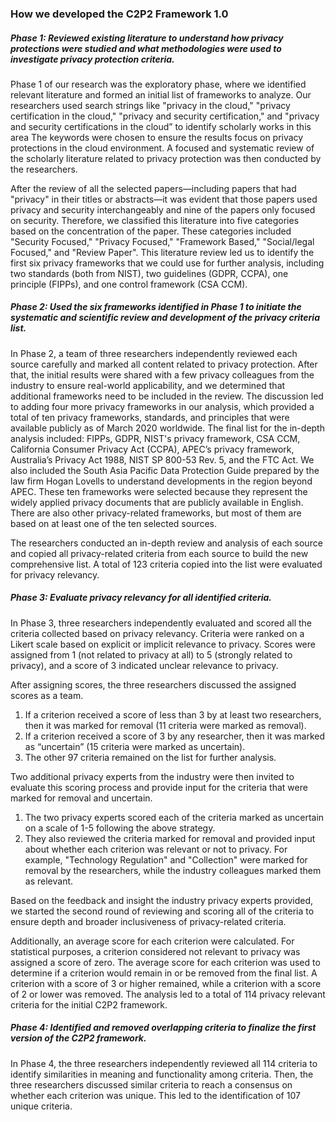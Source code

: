 ### How we developed the C2P2 Framework 1.0

##### Phase 1: Reviewed existing literature to understand how privacy protections were studied and what methodologies were used to investigate privacy protection criteria.

Phase 1 of our research was the exploratory phase, where we identified relevant literature and formed an initial list of frameworks to analyze. Our researchers used search strings like "privacy in the cloud," "privacy certification in the cloud," "privacy and security certification," and "privacy and security certifications in the cloud” to identify scholarly works in this area The keywords were chosen to ensure the results focus on privacy protections in the cloud environment. A focused and systematic review of the scholarly literature related to privacy protection was then conducted by the researchers.

After the review of all the selected papers—including papers that had "privacy" in their titles or abstracts—it was evident that those papers used privacy and security interchangeably and nine of the papers only focused on security. Therefore, we classified this literature into five categories based on the concentration of the paper. These categories included "Security Focused," "Privacy Focused," "Framework Based," "Social/legal Focused," and "Review Paper". This literature review led us to identify the first six privacy frameworks that we could use for further analysis, including two standards (both from NIST), two guidelines (GDPR, CCPA), one principle (FIPPs), and one control framework (CSA CCM). 

##### Phase 2: Used the six frameworks identified in Phase 1 to initiate the systematic and scientific review and development of the privacy criteria list.

In Phase 2, a team of three researchers independently reviewed each source carefully and marked all content related to privacy protection. After that, the initial results were shared with a few privacy colleagues from the industry to ensure real-world applicability, and we determined that additional frameworks need to be included in the review. The discussion led to adding four more privacy frameworks in our analysis, which provided a total of ten privacy frameworks, standards, and principles that were available publicly as of March 2020 worldwide. The final list for the in-depth analysis included: FIPPs, GDPR, NIST's privacy framework, CSA CCM, California Consumer Privacy Act (CCPA), APEC’s privacy framework, Australia’s Privacy Act 1988, NIST SP 800-53 Rev. 5, and the FTC Act. We also included the South Asia Pacific Data Protection Guide prepared by the law firm Hogan Lovells to understand developments in the region beyond APEC. These ten frameworks were selected because they represent the widely applied privacy documents that are publicly available in English. There are also other privacy-related frameworks, but most of them are based on at least one of the ten selected sources.

The researchers conducted an in-depth review and analysis of each source and copied all privacy-related criteria from each source to build the new comprehensive list. A total of 123 criteria copied into the list were evaluated for privacy relevancy.

##### Phase 3: Evaluate privacy relevancy for all identified criteria.

In Phase 3, three researchers independently evaluated and scored all the criteria collected based on privacy relevancy. Criteria were ranked on a Likert scale based on explicit or implicit relevance to privacy. Scores were assigned from 1 (not related to privacy at all) to 5 (strongly related to privacy), and a score of 3 indicated unclear relevance to privacy. 

After assigning scores, the three researchers discussed the assigned scores as a team. 

1. If a criterion received a score of less than 3 by at least two researchers, then it was marked for removal (11 criteria were marked as removal).
2. If a criterion received a score of 3 by any researcher, then it was marked as “uncertain” (15 criteria were marked as uncertain).
3. The other 97 criteria remained on the list for further analysis.

Two additional privacy experts from the industry were then invited to evaluate this scoring process and provide input for the criteria that were marked for removal and uncertain.  
1. The two privacy experts scored each of the criteria marked as uncertain on a scale of 1-5 following the above strategy.
2. They also reviewed the criteria marked for removal and provided input about whether each criterion was relevant or not to privacy. For example, "Technology Regulation" and "Collection" were marked for removal by the researchers, while the industry colleagues marked them as relevant.

Based on the feedback and insight the industry privacy experts provided, we started the second round of reviewing and scoring all of the criteria to ensure depth and broader inclusiveness of privacy-related criteria.   

Additionally, an average score for each criterion were calculated. For statistical purposes, a criterion considered not relevant to privacy was assigned a score of zero. The average score for each criterion was used to determine if a criterion would remain in or be removed from the final list. A criterion with a score of 3 or higher remained, while a criterion with a score of 2 or lower was removed. The analysis led to a total of 114 privacy relevant criteria for the initial C2P2 framework.

##### Phase 4: Identified and removed overlapping criteria to finalize the first version of the C2P2 framework.

In Phase 4, the three researchers independently reviewed all 114 criteria to identify similarities in meaning and functionality among criteria. Then, the three researchers discussed similar criteria to reach a consensus on whether each criterion was unique. This led to the identification of 107 unique criteria. 
